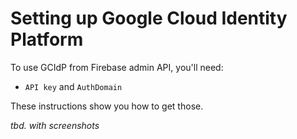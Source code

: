 # Setting up Google Cloud Identity Platform

To use GCIdP from Firebase admin API, you'll need:

- `API key` and `AuthDomain`

These instructions show you how to get those.

*tbd. with screenshots*


